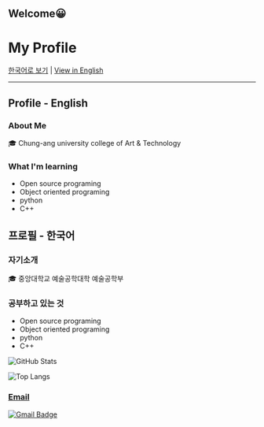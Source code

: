## Welcome😀
# My Profile

[한국어로 보기](#프로필---한국어) | [View in English](#profile---english)

---
## Profile - English
### About Me
🎓 Chung-ang university college of Art & Technology
### What I'm learning
- Open source programing
- Object oriented programing
- python
- C++

## 프로필 - 한국어
### 자기소개
🎓 중앙대학교 예술공학대학 예술공학부
### 공부하고 있는 것
- Open source programing
- Object oriented programing
- python
- C++


![GitHub Stats](https://github-readme-stats.vercel.app/api?username=dltkddn050602&show_icons=true&theme=radical)

![Top Langs](https://github-readme-stats.vercel.app/api/top-langs/?username=dltkddn050602&layout=compact)

### [Email](mailto:sangwoolee.1000@gmail.com)
  [![Gmail Badge](https://img.shields.io/badge/Gmail-d14836?style=flat-square&logo=Gmail&logoColor=white&link=mailto:sangwoolee.1000@gmail.com)](mailto:sangwoolee.1000@gmail.com)


<!--
**dltkddn050602/dltkddn050602** is a ✨ _special_ ✨ repository because its `README.md` (this file) appears on your GitHub profile.

Here are some ideas to get you started:

- 🔭 I’m currently working on ...
- 🌱 I’m currently learning ...
- 👯 I’m looking to collaborate on ...
- 🤔 I’m looking for help with ...
- 💬 Ask me about ...
- 📫 How to reach me: ...
- 😄 Pronouns: ...
- ⚡ Fun fact: ...
-->
